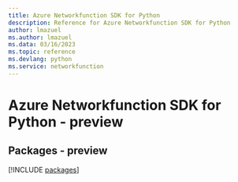```yaml
---
title: Azure Networkfunction SDK for Python
description: Reference for Azure Networkfunction SDK for Python
author: lmazuel
ms.author: lmazuel
ms.data: 03/16/2023
ms.topic: reference
ms.devlang: python
ms.service: networkfunction
---
```

# Azure Networkfunction SDK for Python - preview
## Packages - preview
[!INCLUDE [packages](networkfunction-index.md)]